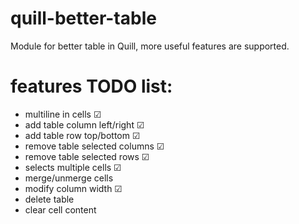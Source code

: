 # quill-better-table
Module for better table in Quill, more useful features are supported.

# features TODO list:
<ul>
  <li>multiline in cells ☑</li>
  <li>add table column left/right ☑</li>
  <li>add table row top/bottom ☑</li>
  <li>remove table selected columns ☑</li>
  <li>remove table selected rows ☑</li>
  <li>selects multiple cells ☑</li>
  <li>merge/unmerge cells</li>
  <li>modify column width ☑</li>
  <li>delete table</li>
  <li>clear cell content</li>
</ul>
